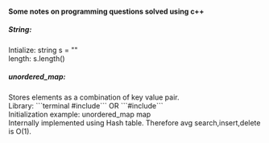<h4>Some notes on programming questions solved using c++</h4>

<h5> String: </h5> 
Intialize: string s = "" </br>
length: s.length() </br>

<h5>unordered_map:</h5>  Stores elements as a combination of key value pair. </br>
                Library: ```terminal #include<unordered_map>``` OR ```#include<terminal bits/stdc++.h>``` </br>
                Initialization example: unordered_map<string,int> map </br>
                Internally implemented using Hash table. Therefore avg search,insert,delete is O(1).</br>

